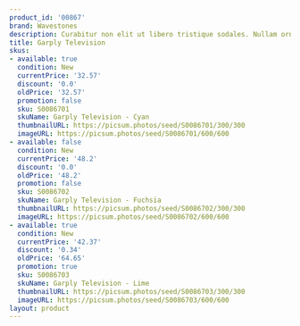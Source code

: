 ```yaml
---
product_id: '00867'
brand: Wavestones
description: Curabitur non elit ut libero tristique sodales. Nullam ornare.
title: Garply Television
skus:
- available: true
  condition: New
  currentPrice: '32.57'
  discount: '0.0'
  oldPrice: '32.57'
  promotion: false
  sku: S0086701
  skuName: Garply Television - Cyan
  thumbnailURL: https://picsum.photos/seed/S0086701/300/300
  imageURL: https://picsum.photos/seed/S0086701/600/600
- available: false
  condition: New
  currentPrice: '48.2'
  discount: '0.0'
  oldPrice: '48.2'
  promotion: false
  sku: S0086702
  skuName: Garply Television - Fuchsia
  thumbnailURL: https://picsum.photos/seed/S0086702/300/300
  imageURL: https://picsum.photos/seed/S0086702/600/600
- available: true
  condition: New
  currentPrice: '42.37'
  discount: '0.34'
  oldPrice: '64.65'
  promotion: true
  sku: S0086703
  skuName: Garply Television - Lime
  thumbnailURL: https://picsum.photos/seed/S0086703/300/300
  imageURL: https://picsum.photos/seed/S0086703/600/600
layout: product
---
```

